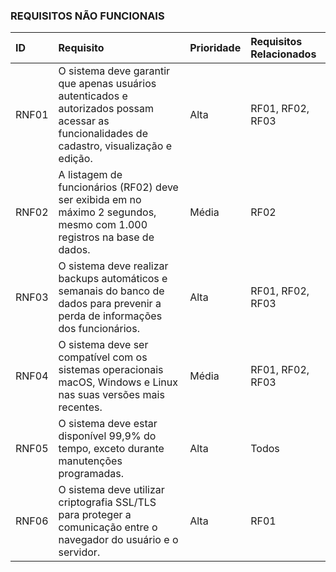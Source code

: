 ### **REQUISITOS NÃO FUNCIONAIS**

| ID | Requisito | Prioridade | Requisitos Relacionados |
| :--- | :--- | :--- | :--- |
| RNF01 | O sistema deve garantir que apenas usuários autenticados e autorizados possam acessar as funcionalidades de cadastro, visualização e edição. | Alta | RF01, RF02, RF03 |
| RNF02 | A listagem de funcionários (RF02) deve ser exibida em no máximo 2 segundos, mesmo com 1.000 registros na base de dados. | Média | RF02 |
| RNF03 | O sistema deve realizar backups automáticos e semanais do banco de dados para prevenir a perda de informações dos funcionários. | Alta | RF01, RF02, RF03 |
| RNF04 |	O sistema deve ser compatível com os sistemas operacionais macOS, Windows e Linux nas suas versões mais recentes. |	Média |	RF01, RF02, RF03
| RNF05	| O sistema deve estar disponível 99,9% do tempo, exceto durante manutenções programadas. |	Alta	| Todos |
| RNF06	| O sistema deve utilizar criptografia SSL/TLS para proteger a comunicação entre o navegador do usuário e o servidor.	 |Alta |	RF01 |
